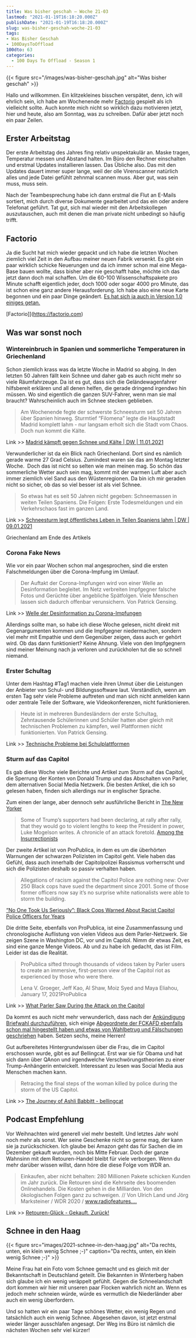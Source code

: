 ```yaml
---
title: Was bisher geschah – Woche 21-03
lastmod: "2021-01-19T16:18:20.000Z"
publishDate: "2021-01-19T16:18:20.000Z"
slug: was-bisher-geschah-woche-21-03
tags:
- Was Bisher Geschah
- 100DaysToOffload
100dto: 63
categories:
  - 100 Days To Offload - Season 1
---
```


{{< figure src="/images/was-bisher-geschah.jpg" alt="Was bisher geschah" >}}

Hallo und willkommen. Ein klitzekleines bisschen verspätet, denn, ich will ehrlich sein, ich habe am Wochenende mehr [Factorio](https://factorio.com) gespielt als ich vielleicht sollte. Auch konnte mich nicht so wirklich dazu motivieren jetzt, hier und heute, also am Sonntag, was zu schreiben. Dafür aber jetzt noch ein paar Zeilen.  

## Erster Arbeitstag

Der erste Arbeitstag des Jahres fing relativ unspektakulär an. Maske tragen, Temperatur messen und Abstand halten. Im Büro den Rechner einschalten und erstmal Updates installieren lassen. Das Übliche also. Das mit den Updates dauert immer super lange, weil der olle Virenscanner natürlich alles und jede Datei gefühlt zehnmal scannen muss. Aber gut, was sein muss, muss sein.  

Nach der Teambesprechung habe ich dann erstmal die Flut an E-Mails sortiert, mich durch diverse Dokumente gearbeitet und das ein oder andere Telefonat geführt. Tat gut, sich mal wieder mit den Arbeitskollegen auszutauschen, auch mit denen die man private nicht unbedingt so häufig trifft. 

## Factorio

Ja die Sucht hat mich wieder gepackt und ich habe die letzten Wochen ziemlich viel Zeit in den Aufbau meiner neuen Fabrik versenkt. Es gibt ein paar wirklich schicke Neuerungen und da ich immer schon mal eine Mega-Base bauen wollte, dass bisher aber nie geschafft habe, möchte ich das jetzt dann doch mal schaffen. Um die 60-100 Wissenschaftspakete pro Minute schafft eigentlich jeder, doch 1000 oder sogar 4000 pro Minute, das ist schon eine ganz andere Herausforderung. Ich habe also eine neue Karte begonnen und ein paar Dinge geändert. [Es hat sich ja auch in Version 1.0 einiges getan. ](https://wiki.factorio.com/Version_history/1.0.0#1.0.0)

[Factorio]](https://factorio.com)

## Was war sonst noch

### Wintereinbruch in Spanien und sommerliche Temperaturen in Griechenland

Schon ziemlich krass was da letzte Woche in Madrid so abging. In den letzten 50 Jahren fällt kein Schnee und daher gab es auch nicht mehr so viele Räumfahrzeuge. Da ist es gut, dass sich die Geländewagenfahrer hilfsbereit erklären und all denen helfen, die gerade dringend irgendwo hin müssen. Wo sind eigentlich die ganzen SUV-Fahrer, wenn man sie mal braucht? Wahrscheinlich auch im Schnee stecken geblieben. 



> Am Wochenende fegte der schwerste Schneesturm seit 50 Jahren über Spanien hinweg. Sturmtief “Filomena” legte die Hauptstadt Madrid komplett lahm - nur langsam erholt sich die Stadt vom Chaos. Doch nun kommt die Kälte.

Link >> [Madrid kämpft gegen Schnee und Kälte | DW | 11.01.2021](https://www.dw.com/de/madrid-k%C3%A4mpft-gegen-schnee-und-k%C3%A4lte/g-56190430)

Verwunderlicher ist da ein Blick nach Griechenland. Dort sind es nämlich gerade warme 27 Grad Celsius. Zumindest waren sie das am Montag letzter Woche.  Doch das ist nicht so selten wie man meinen mag. So schön das sommerliche Wetter auch sein mag, kommt mit der warmen Luft aber auch immer ziemlich viel Sand aus den Wüstenregionen. Da bin ich mir geraden nicht so sicher, ob das so viel besser ist als viel Schnee.

> So etwas hat es seit 50 Jahren nicht gegeben: Schneemassen in weiten Teilen Spaniens. Die Folgen: Erste Todesmeldungen und ein Verkehrschaos fast im ganzen Land.

Link >> [Schneesturm legt öffentliches Leben in Teilen Spaniens lahm | DW | 09.01.2021](https://www.dw.com/de/schneesturm-legt-%C3%B6ffentliches-leben-in-teilen-spaniens-lahm/a-56178684)

Griechenland am Ende des Artikels

### Corona Fake News

Wie vor ein paar Wochen schon mal angesprochen, sind die ersten Falschmeldungen über die Corona-Impfung im Umlauf.

> Der Auftakt der Corona-Impfungen wird von einer Welle an Desinformation begleitet. Im Netz verbreiten Impfgegner falsche Fotos und Gerüchte über angebliche Spätfolgen. Viele Menschen lassen sich dadurch offenbar verunsichern. Von Patrick Gensing.

Link >> [Welle der Desinformation zu Corona-Impfungen](https://www.tagesschau.de/faktenfinder/impfen-fakenews-101.html)

Allerdings sollte man, so habe ich diese Woche gelesen, nicht direkt mit Gegenargumenten kommen und die Impfgegner niedermachen, sondern viel mehr mit Empathie und dem Gegenüber zeigen, dass auch er gehört wird. Ob das dann funktioniert? Keine Ahnung. Viele von den Impfgegnern sind meiner Meinung nach ja verloren und zurückholen tut die so schnell niemand. 

### Erster Schultag

Unter dem Hashtag #Tag1 machen viele ihren Unmut über die Leistungen der Anbieter von Schul- und Bildungssoftware laut. Verständlich, wenn am ersten Tag sehr viele Probleme auftreten und man sich nicht anmelden kann oder zentrale Teile der Software, wie Videokonferenzen, nicht funktionieren.

> Heute ist in mehreren Bundesländern der erste Schultag, Zehntausende Schülerinnen und Schüler hatten aber gleich mit technischen Problemen zu kämpfen, weil Plattformen nicht funktionierten. Von Patrick Gensing.

Link >> [Technische Probleme bei Schulplattformen](https://www.tagesschau.de/inland/homeschooling-iserv-moodle-101.html)

### Sturm auf das Capitol

Es gab diese Woche viele Berichte und Artikel zum Sturm auf das Capitol, die Sperrung der Konten von Donald Trump und das Abschalten von Parler, dem alternativen Social Media Netzwerk. Die besten Artikel, die ich so gelesen haben, finden sich allerdings nur in englischer Sprache.  

Zum einen der lange, aber dennoch sehr ausführliche Bericht in [The New Yorker](https://www.newyorker.com/magazine/2021/01/25/among-the-insurrectionists)

> Some of Trump’s supporters had been declaring, at rally after rally, that they would go to violent lengths to keep the President in power, Luke Mogelson writes. A chronicle of an attack foretold.
[Among the Insurrectionists](https://www.newyorker.com/magazine/2021/01/25/among-the-insurrectionists)

Der zweite Artikel ist von ProPublica, in dem es um die überhörten Warnungen der schwarzen Polizisten im Capitol geht. Viele haben das Gefühl, dass auch innerhalb der Capitolpolizei Rassismus vorherrscht und sich die Polizisten deshalb so passiv verhalten haben.

> Allegations of racism against the Capitol Police are nothing new: Over 250 Black cops have sued the department since 2001. Some of those former officers now say it’s no surprise white nationalists were able to storm the building.

[“No One Took Us Seriously”: Black Cops Warned About Racist Capitol Police Officers for Years](https://www.propublica.org/article/no-one-took-us-seriously-black-cops-warned-about-racist-capitol-police-officers-for-years)

Die dritte Seite, ebenfalls von ProPublica, ist eine Zusammenfassung und chronologische Auflistung von vielen Videos aus dem Parler-Netzwerk. Sie zeigen Szene in Washington DC, vor und im Capitol. Nimm dir etwas Zeit, es sind eine ganze Menge Videos. Ab und zu habe ich gedacht, das ist Film. Leider ist das die Realität.

> ProPublica sifted through thousands of videos taken by Parler users to create an immersive, first-person view of the Capitol riot as experienced by those who were there.
> 
> Lena V. Groeger, Jeff Kao, Al Shaw, Moiz Syed and Maya Eliahou, January 17, 2021ProPublica

Link >> [What Parler Saw During the Attack on the Capitol](https://projects.propublica.org/parler-capitol-videos/)

Da kommt es auch nicht mehr verwunderlich, dass nach der [Ankündigung Briefwahl durchzuführen](https://www.tagesschau.de/investigativ/kontraste/usa-afd-wahlbetrug-101.html), sich einige [Abgeordnete der FCKAFD ebenfalls schon mal hingestellt haben und etwas von Wahlbetrug und Fälschungen geschriehen](https://www.derwesten.de/politik/afd-donald-trump-einfallstor-der-manipulation-beatric-von-storch-briefwahl-usa-manipulation-gefaelscht-unterlagen-id231335816.html) haben. Setzen sechs, meine Herren!

Gut aufbereitetes Hintergrundwissen über die Frau, die im Capitol erschossen wurde, gibt es auf Bellingcat. Erst war sie für Obama und hat sich dann über QAnon und irgendwelche Verschwörungstheorien zu einer Trump-Anhängerin entwickelt. Interessant zu lesen was Social Media aus Menschen machen kann.

> Retracing the final steps of the woman killed by police during the storm of the US Capitol.

Link >> [The Journey of Ashli Babbitt - bellingcat](https://www.bellingcat.com/news/2021/01/08/the-journey-of-ashli-babbitt/)

## Podcast Empfehlung

Vor Weihnachten wird generell viel mehr bestellt. Und letztes Jahr wohl noch mehr als sonst. Wer seine Geschenke nicht so gerne mag, der kann sie ja zurückschicken. Ich glaube bei Amazon geht das für Sachen die im Dezember gekauft wurden, noch bis Mitte Februar. Doch der ganze Wahnsinn mit dem Retouren-Handel bleibt für viele verborgen. Wenn du mehr darüber wissen willst, dann höre die diese Folge vom WDR an. 

> Einkaufen, aber nicht behalten: 280 Millionen Pakete schicken Kunden im Jahr zurück. Die Retouren sind die Kehrseite des boomenden Onlinehandels. Die Kosten gehen in die Milliarden. Von den ökologischen Folgen ganz zu schweigen. // Von Ulrich Land und Jörg Marksteiner / WDR 2020 / www.radiofeatures.…

Link >> [Retouren-Glück - Gekauft. Zurück!](https://www1.wdr.de/mediathek/audio/wdr5/wdr5-dok5-das-feature/audio-retouren-glueck---gekauft-zurueck-100.html)

## Schnee in den Haag

{{< figure src="images/2021-schnee-in-den-haag.jpg" alt="Da rechts, unten, ein klein wenig Schnee ;-)" caption="Da rechts, unten, ein klein wenig Schnee ;-)" >}}

Meine Frau hat ein Foto vom Schnee gemacht und es gleich mit der Bekanntschaft in Deutschland geteilt. Die Bekannten in Winterberg haben sich glaube ich ein wenig veräppelt gefühlt. Gegen die Schneelandschaft dort kommen wir hier mit unseren paar Flocken wahrlich nicht an. Wenn es jedoch mehr schneien würde, würde es vermutlich die Niederländer aber auch ein wenig überfordern. 

Und so hatten wir ein paar Tage schönes Wetter, ein wenig Regen und tatsächlich auch ein wenig Schnee. Abgesehen davon, ist jetzt erstmal wieder länger ausschlafen angesagt. Der Weg ins Büro ist nämlich die nächsten Wochen sehr viel kürzer!
